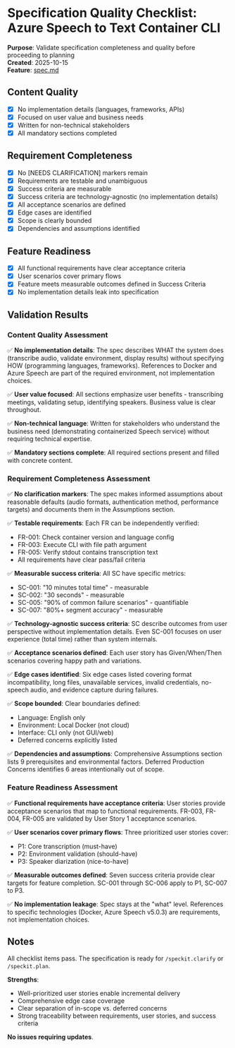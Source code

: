 # Specification Quality Checklist: Azure Speech to Text Container CLI

**Purpose**: Validate specification completeness and quality before proceeding to planning  
**Created**: 2025-10-15  
**Feature**: [spec.md](../spec.md)

## Content Quality

- [x] No implementation details (languages, frameworks, APIs)
- [x] Focused on user value and business needs
- [x] Written for non-technical stakeholders
- [x] All mandatory sections completed

## Requirement Completeness

- [x] No [NEEDS CLARIFICATION] markers remain
- [x] Requirements are testable and unambiguous
- [x] Success criteria are measurable
- [x] Success criteria are technology-agnostic (no implementation details)
- [x] All acceptance scenarios are defined
- [x] Edge cases are identified
- [x] Scope is clearly bounded
- [x] Dependencies and assumptions identified

## Feature Readiness

- [x] All functional requirements have clear acceptance criteria
- [x] User scenarios cover primary flows
- [x] Feature meets measurable outcomes defined in Success Criteria
- [x] No implementation details leak into specification

## Validation Results

### Content Quality Assessment

✅ **No implementation details**: The spec describes WHAT the system does (transcribe audio, validate environment, display results) without specifying HOW (programming languages, frameworks). References to Docker and Azure Speech are part of the required environment, not implementation choices.

✅ **User value focused**: All sections emphasize user benefits - transcribing meetings, validating setup, identifying speakers. Business value is clear throughout.

✅ **Non-technical language**: Written for stakeholders who understand the business need (demonstrating containerized Speech service) without requiring technical expertise.

✅ **Mandatory sections complete**: All required sections present and filled with concrete content.

### Requirement Completeness Assessment

✅ **No clarification markers**: The spec makes informed assumptions about reasonable defaults (audio formats, authentication method, performance targets) and documents them in the Assumptions section.

✅ **Testable requirements**: Each FR can be independently verified:
- FR-001: Check container version and language config
- FR-003: Execute CLI with file path argument
- FR-005: Verify stdout contains transcription text
- All requirements have clear pass/fail criteria

✅ **Measurable success criteria**: All SC have specific metrics:
- SC-001: "10 minutes total time" - measurable
- SC-002: "30 seconds" - measurable
- SC-005: "90% of common failure scenarios" - quantifiable
- SC-007: "80%+ segment accuracy" - measurable

✅ **Technology-agnostic success criteria**: SC describe outcomes from user perspective without implementation details. Even SC-001 focuses on user experience (total time) rather than system internals.

✅ **Acceptance scenarios defined**: Each user story has Given/When/Then scenarios covering happy path and variations.

✅ **Edge cases identified**: Six edge cases listed covering format incompatibility, long files, unavailable services, invalid credentials, no-speech audio, and evidence capture during failures.

✅ **Scope bounded**: Clear boundaries defined:
- Language: English only
- Environment: Local Docker (not cloud)
- Interface: CLI only (not GUI/web)
- Deferred concerns explicitly listed

✅ **Dependencies and assumptions**: Comprehensive Assumptions section lists 9 prerequisites and environmental factors. Deferred Production Concerns identifies 6 areas intentionally out of scope.

### Feature Readiness Assessment

✅ **Functional requirements have acceptance criteria**: User stories provide acceptance scenarios that map to functional requirements. FR-003, FR-004, FR-005 are validated by User Story 1 acceptance scenarios.

✅ **User scenarios cover primary flows**: Three prioritized user stories cover:
- P1: Core transcription (must-have)
- P2: Environment validation (should-have)
- P3: Speaker diarization (nice-to-have)

✅ **Measurable outcomes defined**: Seven success criteria provide clear targets for feature completion. SC-001 through SC-006 apply to P1, SC-007 to P3.

✅ **No implementation leakage**: Spec stays at the "what" level. References to specific technologies (Docker, Azure Speech v5.0.3) are requirements, not implementation choices.

## Notes

All checklist items pass. The specification is ready for `/speckit.clarify` or `/speckit.plan`.

**Strengths**:
- Well-prioritized user stories enable incremental delivery
- Comprehensive edge case coverage
- Clear separation of in-scope vs. deferred concerns
- Strong traceability between requirements, user stories, and success criteria

**No issues requiring updates**.
